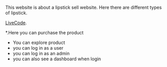 This website is about a lipstick sell website. Here there are different types of lipstick.

 [LiveCode](https://goodmakeup.netlify.app/).
 
 *.Here you can purchase the product
 * You can explore product
 * you can log in as a user
 * you can log in as an admin 
 * you can also see a dashboard when login 
